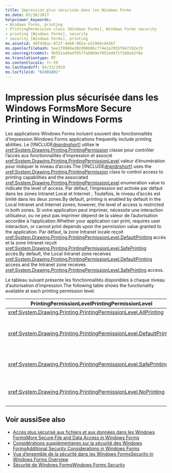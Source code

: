 ```yaml
---
title: Impression plus sécurisée dans les Windows Forms
ms.date: 03/30/2017
helpviewer_keywords:
- Windows Forms, printing
- PrintingPermission class [Windows Forms], Windows Forms security
- printing [Windows Forms], security
- security [Windows Forms], printing
ms.assetid: 48fd36ac-872f-4de0-902a-e52969cd4367
ms.openlocfilehash: 5ee170980ed02d90606c774e2a7055f047292e33
ms.sourcegitcommit: 9b552addadfb57fab0b9e7852ed4f1f1b8a42f8e
ms.translationtype: MT
ms.contentlocale: fr-FR
ms.lasthandoff: 04/23/2019
ms.locfileid: "61801801"
---
```

# <a name="more-secure-printing-in-windows-forms"></a><span data-ttu-id="7bf7d-102">Impression plus sécurisée dans les Windows Forms</span><span class="sxs-lookup"><span data-stu-id="7bf7d-102">More Secure Printing in Windows Forms</span></span>
<span data-ttu-id="7bf7d-103">Les applications Windows Forms incluent souvent des fonctionnalités d’impression.</span><span class="sxs-lookup"><span data-stu-id="7bf7d-103">Windows Forms applications frequently include printing abilities.</span></span> <span data-ttu-id="7bf7d-104">Le [!INCLUDE[dnprdnshort](../../../includes/dnprdnshort-md.md)] utilise le <xref:System.Drawing.Printing.PrintingPermission> classe pour contrôler l’accès aux fonctionnalités d’impression et associé <xref:System.Drawing.Printing.PrintingPermissionLevel> valeur d’énumération pour indiquer le niveau d’accès.</span><span class="sxs-lookup"><span data-stu-id="7bf7d-104">The [!INCLUDE[dnprdnshort](../../../includes/dnprdnshort-md.md)] uses the <xref:System.Drawing.Printing.PrintingPermission> class to control access to printing capabilities and the associated <xref:System.Drawing.Printing.PrintingPermissionLevel> enumeration value to indicate the level of access.</span></span> <span data-ttu-id="7bf7d-105">Par défaut, l’impression est activée par défaut dans les zones Intranet Local et Internet ; Toutefois, le niveau d’accès est limité dans les deux zones.</span><span class="sxs-lookup"><span data-stu-id="7bf7d-105">By default, printing is enabled by default in the Local Intranet and Internet zones; however, the level of access is restricted in both zones.</span></span> <span data-ttu-id="7bf7d-106">Si votre application peut imprimer, nécessite une interaction utilisateur, ou ne peut pas imprimer dépend de la valeur de l’autorisation accordée à l’application.</span><span class="sxs-lookup"><span data-stu-id="7bf7d-106">Whether your application can print, requires user interaction, or cannot print depends upon the permission value granted to the application.</span></span> <span data-ttu-id="7bf7d-107">Par défaut, la zone Intranet locale reçoit <xref:System.Drawing.Printing.PrintingPermissionLevel.DefaultPrinting> accès et la zone Intranet reçoit <xref:System.Drawing.Printing.PrintingPermissionLevel.SafePrinting> accès.</span><span class="sxs-lookup"><span data-stu-id="7bf7d-107">By default, the Local Intranet zone receives <xref:System.Drawing.Printing.PrintingPermissionLevel.DefaultPrinting> access and the Intranet zone receives <xref:System.Drawing.Printing.PrintingPermissionLevel.SafePrinting> access.</span></span>  
  
 <span data-ttu-id="7bf7d-108">Le tableau suivant présente les fonctionnalités disponibles à chaque niveau d’autorisation d’impression.</span><span class="sxs-lookup"><span data-stu-id="7bf7d-108">The following table shows the functionality available at each printing permission level.</span></span>  
  
|<span data-ttu-id="7bf7d-109">PrintingPermissionLevel</span><span class="sxs-lookup"><span data-stu-id="7bf7d-109">PrintingPermissionLevel</span></span>|<span data-ttu-id="7bf7d-110">Description</span><span class="sxs-lookup"><span data-stu-id="7bf7d-110">Description</span></span>|  
|-----------------------------|-----------------|  
|<xref:System.Drawing.Printing.PrintingPermissionLevel.AllPrinting>|<span data-ttu-id="7bf7d-111">Fournit un accès complet à toutes les imprimantes installées.</span><span class="sxs-lookup"><span data-stu-id="7bf7d-111">Provides full access to all installed printers.</span></span>|  
|<xref:System.Drawing.Printing.PrintingPermissionLevel.DefaultPrinting>|<span data-ttu-id="7bf7d-112">Permet l’impression par programmation à l’imprimante par défaut et impression plus sécurisée via une boîte de dialogue d’impression restrictive.</span><span class="sxs-lookup"><span data-stu-id="7bf7d-112">Enables programmatic printing to the default printer and safer printing through a restrictive printing dialog box.</span></span> <span data-ttu-id="7bf7d-113"><xref:System.Drawing.Printing.PrintingPermissionLevel.DefaultPrinting> est un sous-ensemble de <xref:System.Drawing.Printing.PrintingPermissionLevel.AllPrinting>.</span><span class="sxs-lookup"><span data-stu-id="7bf7d-113"><xref:System.Drawing.Printing.PrintingPermissionLevel.DefaultPrinting> is a subset of <xref:System.Drawing.Printing.PrintingPermissionLevel.AllPrinting>.</span></span>|  
|<xref:System.Drawing.Printing.PrintingPermissionLevel.SafePrinting>|<span data-ttu-id="7bf7d-114">Fournit une impression uniquement à partir d’une boîte de dialogue plus restrictive.</span><span class="sxs-lookup"><span data-stu-id="7bf7d-114">Provides printing only from a more-restricted dialog box.</span></span> <span data-ttu-id="7bf7d-115"><xref:System.Drawing.Printing.PrintingPermissionLevel.SafePrinting> est un sous-ensemble de <xref:System.Drawing.Printing.PrintingPermissionLevel.DefaultPrinting>.</span><span class="sxs-lookup"><span data-stu-id="7bf7d-115"><xref:System.Drawing.Printing.PrintingPermissionLevel.SafePrinting> is a subset of <xref:System.Drawing.Printing.PrintingPermissionLevel.DefaultPrinting>.</span></span>|  
|<xref:System.Drawing.Printing.PrintingPermissionLevel.NoPrinting>|<span data-ttu-id="7bf7d-116">Empêche l’accès aux imprimantes.</span><span class="sxs-lookup"><span data-stu-id="7bf7d-116">Prevents access to printers.</span></span> <span data-ttu-id="7bf7d-117"><xref:System.Drawing.Printing.PrintingPermissionLevel.NoPrinting> est un sous-ensemble de <xref:System.Drawing.Printing.PrintingPermissionLevel.SafePrinting>.</span><span class="sxs-lookup"><span data-stu-id="7bf7d-117"><xref:System.Drawing.Printing.PrintingPermissionLevel.NoPrinting> is a subset of <xref:System.Drawing.Printing.PrintingPermissionLevel.SafePrinting>.</span></span>|  
  
## <a name="see-also"></a><span data-ttu-id="7bf7d-118">Voir aussi</span><span class="sxs-lookup"><span data-stu-id="7bf7d-118">See also</span></span>

- [<span data-ttu-id="7bf7d-119">Accès plus sécurisé aux fichiers et aux données dans les Windows Forms</span><span class="sxs-lookup"><span data-stu-id="7bf7d-119">More Secure File and Data Access in Windows Forms</span></span>](more-secure-file-and-data-access-in-windows-forms.md)
- [<span data-ttu-id="7bf7d-120">Considérations supplémentaires sur la sécurité des Windows Forms</span><span class="sxs-lookup"><span data-stu-id="7bf7d-120">Additional Security Considerations in Windows Forms</span></span>](additional-security-considerations-in-windows-forms.md)
- [<span data-ttu-id="7bf7d-121">Vue d’ensemble de la sécurité dans les Windows Forms</span><span class="sxs-lookup"><span data-stu-id="7bf7d-121">Security in Windows Forms Overview</span></span>](security-in-windows-forms-overview.md)
- [<span data-ttu-id="7bf7d-122">Sécurité de Windows Forms</span><span class="sxs-lookup"><span data-stu-id="7bf7d-122">Windows Forms Security</span></span>](windows-forms-security.md)
